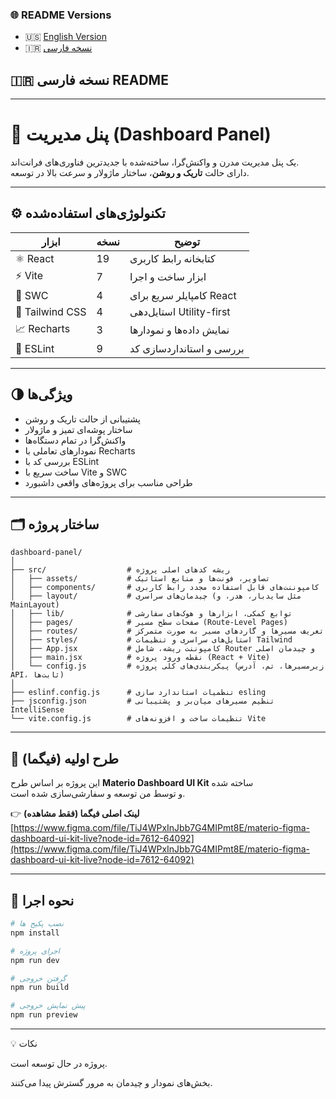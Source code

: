 ### 🌐 README Versions

- 🇺🇸 [English Version](./README.md)
- 🇮🇷 [نسخه فارسی](./README.FA.md)

## 🇮🇷 **نسخه فارسی README**

---

# 🧭 پنل مدیریت (Dashboard Panel)

یک پنل مدیریت مدرن و واکنش‌گرا، ساخته‌شده با جدیدترین فناوری‌های فرانت‌اند.  
دارای حالت **تاریک و روشن**، ساختار ماژولار و سرعت بالا در توسعه.

---

## ⚙️ تکنولوژی‌های استفاده‌شده

| ابزار           | نسخه | توضیح                    |
|-----------------|------|--------------------------|
| ⚛️ React        | 19   | کتابخانه رابط کاربری     |
| ⚡ Vite          | 7    | ابزار ساخت و اجرا        |
| 🧩 SWC          | 4    | کامپایلر سریع برای React |
| 🎨 Tailwind CSS | 4    | استایل‌دهی Utility-first |
| 📈 Recharts     | 3    | نمایش داده‌ها و نمودارها |
| 🧹 ESLint       | 9    | بررسی و استانداردسازی کد |

---

## 🌗 ویژگی‌ها

- پشتیبانی از حالت تاریک و روشن
- ساختار پوشه‌ای تمیز و ماژولار
- واکنش‌گرا در تمام دستگاه‌ها
- نمودارهای تعاملی با Recharts
- بررسی کد با ESLint
- ساخت سریع با Vite و SWC
- طراحی مناسب برای پروژه‌های واقعی داشبورد

---

## 🗂️ ساختار پروژه
```
dashboard-panel/
│
├── src/                  # ریشه کدهای اصلی پروژه
│   ├── assets/           # تصاویر، فونت‌ها و منابع استاتیک
│   ├── components/       # کامپوننت‌های قابل استفاده مجدد رابط کاربری
│   ├── layout/           # چیدمان‌های سراسری (مثل سایدبار، هدر، و MainLayout)
│   ├── lib/              # توابع کمکی، ابزارها و هوک‌های سفارشی
│   ├── pages/            # صفحات سطح مسیر (Route-Level Pages)
│   ├── routes/           # تعریف مسیرها و گاردهای مسیر به صورت متمرکز
│   ├── styles/           # استایل‌های سراسری و تنظیمات Tailwind
│   ├── App.jsx           # کامپوننت ریشه، شامل Router و چیدمان اصلی
│   ├── main.jsx          # نقطه ورود پروژه (React + Vite)
│   └── config.js         # پیکربندی‌های کلی پروژه (زیرمسیرها، تم، آدرس API، ثابت‌ها)
│
├── eslinf.config.js      # تنظمیات استاندارد سازی esling
├── jsconfig.json         # تنظیم مسیرهای میان‌بر و پشتیبانی IntelliSense
└── vite.config.js        # تنظیمات ساخت و افزونه‌های Vite
```

---

## 🎨 طرح اولیه (فیگما)

این پروژه بر اساس طرح **Materio Dashboard UI Kit** ساخته شده  
و توسط من توسعه و سفارشی‌سازی شده است.

👉 **لینک اصلی فیگما (فقط مشاهده)**  
[https://www.figma.com/file/TiJ4WPxInJbb7G4MIPmt8E/materio-figma-dashboard-ui-kit-live?node-id=7612-64092](https://www.figma.com/file/TiJ4WPxInJbb7G4MIPmt8E/materio-figma-dashboard-ui-kit-live?node-id=7612-64092)

---

## 🚀 نحوه اجرا

```bash
# نصب پکیج ها
npm install

# اجرای پروژه
npm run dev

# گرفتن خروجی
npm run build

# پیش نمایش خروجی
npm run preview
```

---

💡 نکات

پروژه در حال توسعه است.

بخش‌های نمودار و چیدمان به مرور گسترش پیدا می‌کنند.